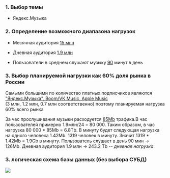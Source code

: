 ### 1. Выбор темы
* Яндекс.Музыка

### 2. Определение возможного диапазона нагрузок

* Месячная аудитория [15 млн](https://vc.ru/services/98608-ot-kataloga-i-poiska-do-personalnogo-muzykalnogo-pomoshchnika-kak-izmenilas-yandeks-muzyka-i-chto-ee-zhdet-v-budushchem) 

* Дневная аудитория [1.9 млн](https://radar.yandex.ru/top_list?thematic=culture%2Cmusic)

* Пользователи в среднем слушают музыку [90](https://vc.ru/media/96460-chislo-podpischikov-yandeks-muzyki-vyroslo-v-tri-raza-za-poltora-goda-i-dostiglo-3-mln) минут в день

### 3. Выбор планируемой нагрузки как 60% доля рынка в России

Самыми большими по количество платных подписчиков являются ["Яндекс.Музыка", Boom/VK Music, Apple Music](https://www.dp.ru/a/2019/05/17/Muzikalnaja_strana__Rinku)                        
(3 млн, 1.2 млн, 0.7 млн соответственно) поэтому планируемая нагрузка 60% всего рынка

За час прослушивания музыки расходуется [85Mb](https://yandex.ru/support/music-app-winmobile/search-and-listen/cost.html) трафика.В час пользователей примерно 1.9млн/24 = 80 000. Таким образом, в час нагрузка 80 000 * 85Mb = 6.8Tb.
В минуту будет следующая нагрузка на одного человека 1.42Mb. 1319 человек в минуту. Значит 1319 * 1.42Mb = 1.9Gb в минуту.
Пользователь слушает в день 90 мин -> 126Mb. Дневная аудитория 1.9 млн -> 243.2 Tb -- _дневная нагрузка_.

### 3. логическая схема базы данных (без выбора СУБД)
![](//db.png/150x100)
